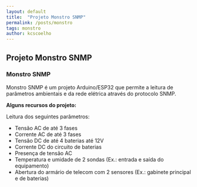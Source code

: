 ```yaml
---
layout: default
title:  "Projeto Monstro SNMP"
permalink: /posts/monstro
tags: monstro
author: kcscoelho
---
```


<h2>Projeto Monstro SNMP</h2>

### Monstro SNMP
Monstro SNMP é um projeto Arduino/ESP32 que permite a leitura de parâmetros ambientais e da rede elétrica através do protocolo SNMP.


**Alguns recursos do projeto:**

Leitura dos seguintes parâmetros:
- Tensão AC de até 3 fases
- Corrente AC de até 3 fases
- Tensão DC de até 4 baterias até 12V
- Corrente DC do circuito de baterias
- Presença de tensão AC
- Temperatura e umidade de 2 sondas (Ex.: entrada e saída do equipamento)
- Abertura do armário de telecom com 2 sensores (Ex.: gabinete principal e de baterias)